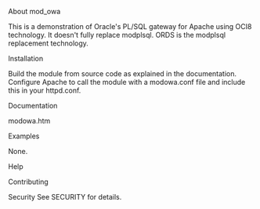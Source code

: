 About mod_owa

This is a demonstration of Oracle's PL/SQL gateway for Apache using
OCI8 technology. It doesn't fully replace modplsql. ORDS is the
modplsql replacement technology.

Installation

Build the module from source code as explained in the documentation.
Configure Apache to call the module with a modowa.conf file and include
this in your httpd.conf.

Documentation

modowa.htm

Examples

None.

Help

<Instructions on where to get help go here>

Contributing


Security
See SECURITY for details.
